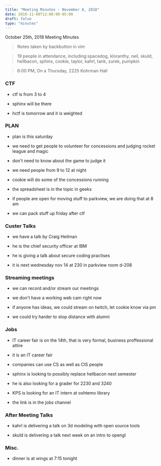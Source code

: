 ```yaml
---
title: "Meeting Minutes - November 8, 2018"
date: 2018-11-08T12:00:00-05:00
draft: false
type: "minutes"
---
```


October 25th, 2018 Meeting Minutes
> Notes taken by backbutton in vim

> 19 people in attendance, including:spacedog, kloranthy, neil, skuld, hellbacon, sphinx, cookie, taylor, kahrl, tank, zurek, pumpkin



 

> 6:00 PM, On a Thursday, 2225 Kohrman Hall

### CTF

* ctf is from 3 to 4 

* sphinx will be there

* hctf is tomorrow and it is weighted

### PLAN

* plan is this saturday

* we need to get people to volunteer for concessions and judging rocket league and magic

* don't need to know about the game to judge it

* we need people from 9 to 12 at night

* cookie will do some of the concessions running

* the spreadsheet is in the topic in geeks

* if people are open for moving stuff to parkview, we are doing that at 8 am

* we can pack stuff up friday after ctf

### Custer Talks

* we have a talk by Craig Heilman

* he is the chief security officer at IBM

* he is giving a talk about secure coding practises

* it is next wednesday nov 14 at 230 in parkview room d-208

### Streaming meetings

* we can record and/or stream our meetings

* we don't have a working web cam right now

* if anyone has ideas, we could stream on twitch, let cookie know via pm

* we could try harder to stop distance with alumni

### Jobs

* IT career fair is on the 14th, that is very formal, business proffessional attire

* it is an IT career fair

* companies can use CS as well as CIS people

* sphinx is looking to possibly replace hellbacon next semester

* he is also looking for a grader for 2230 and 3240

* KPS is looking for an IT intern at oshtemo library

* the link is in the jobs channel

### After Meeting Talks

* kahrl is delivering a talk on 3d modeling with open source tools

* skuld is delivering a talk next week on an intro to opengl

### Misc.

* dinner is at wings at 7:15 tonight
